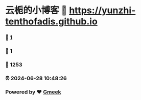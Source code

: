 # 云栀的小博客 :link: https://yunzhi-tenthofadis.github.io 
### :page_facing_up: [1](https://yunzhi-tenthofadis.github.io/tag.html) 
### :speech_balloon: 1 
### :hibiscus: 1253 
### :alarm_clock: 2024-06-28 10:48:26 
### Powered by :heart: [Gmeek](https://github.com/Meekdai/Gmeek)
